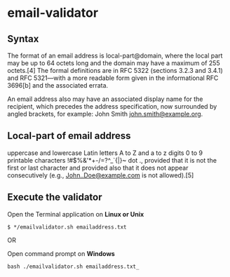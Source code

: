 # email-validator

## Syntax
The format of an email address is local-part@domain, where the local part may be up to 64 octets long and the domain may have a maximum of 255 octets.[4] The formal definitions are in RFC 5322 (sections 3.2.3 and 3.4.1) and RFC 5321—with a more readable form given in the informational RFC 3696[b] and the associated errata.

An email address also may have an associated display name for the recipient, which precedes the address specification, now surrounded by angled brackets, for example: John Smith <john.smith@example.org>.

## Local-part of email address
uppercase and lowercase Latin letters A to Z and a to z
digits 0 to 9
printable characters !#$%&'*+-/=?^_`{|}~
dot ., provided that it is not the first or last character and provided also that it does not appear consecutively (e.g., John..Doe@example.com is not allowed).[5]

## Execute the validator

Open the Terminal application on **Linux or Unix**

```
$ */emailvalidator.sh emailaddress.txt
```
OR

Open command prompt on **Windows**

```
bash ./emailvalidator.sh emailaddress.txt_
```
